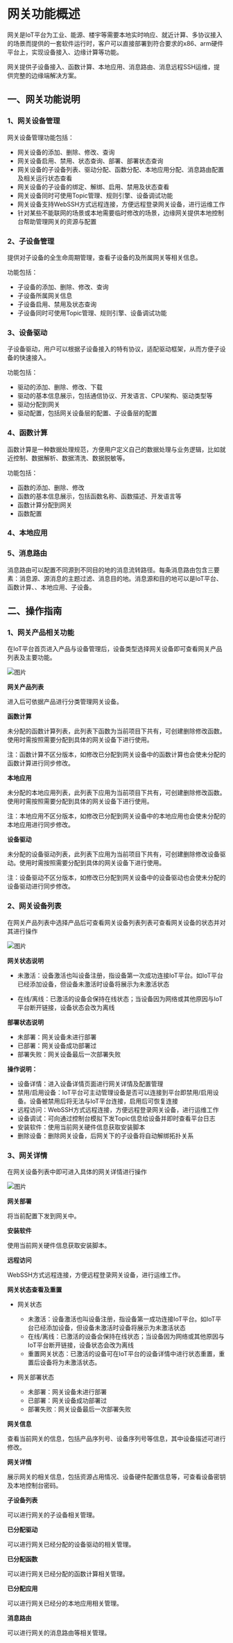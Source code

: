 

# 网关功能概述

网关是IoT平台为工业、能源、楼宇等需要本地实时响应、就近计算、多协议接入的场景而提供的一套软件运行时，客户可以直接部署到符合要求的x86、arm硬件平台上，实现设备接入、边缘计算等功能。

网关提供子设备接入、函数计算、本地应用、消息路由、消息远程SSH运维，提供完整的边缘端解决方案。



## 一、网关功能说明

### 1、网关设备管理

网关设备管理功能包括：

- 网关设备的添加、删除、修改、查询
- 网关设备启用、禁用、状态查询、部署、部署状态查询
- 网关设备的子设备列表、驱动分配、函数分配、本地应用分配、消息路由配置及相关运行状态查看
- 网关设备的子设备的绑定、解绑、启用、禁用及状态查看
- 网关设备同时可使用Topic管理、规则引擎、设备调试功能
- 网关设备支持WebSSH方式远程连接，方便远程登录网关设备，进行运维工作
- 针对某些不能联网的场景或本地需要临时修改的场景，边缘网关提供本地控制台帮助管理网关的资源与配置



### 2、子设备管理

提供对子设备的全生命周期管理，查看子设备的及所属网关等相关信息。

功能包括：

- 子设备的添加、删除、修改、查询
- 子设备所属网关信息
- 子设备启用、禁用及状态查询
- 子设备同时可使用Topic管理、规则引擎、设备调试功能



### 3、设备驱动

子设备驱动，用户可以根据子设备接入的特有协议，适配驱动框架，从而方便子设备的快速接入。

功能包括：

- 驱动的添加、删除、修改、下载
- 驱动的基本信息展示，包括通信协议、开发语言、CPU架构、驱动类型等
- 驱动分配到网关
- 驱动配置，包括网关设备层的配置、子设备层的配置



### 4、函数计算

函数计算是一种数据处理规范，方便用户定义自己的数据处理与业务逻辑，比如就近控制、数据解析、数据清洗、数据脱敏等。

功能包括：

- 函数的添加、删除、修改
- 函数的基本信息展示，包括函数名称、函数描述、开发语言等
- 函数计算分配到网关
- 函数配置



### 4、本地应用



### 5、消息路由

消息路由可以配置不同源到不同目的地的消息流转路径。每条消息路由包含三要素：消息源、源消息的主题过滤、消息目的地。消息源和目的地可以是IoT平台、函数计算、、本地应用、子设备。





## 二、操作指南

### 1、网关产品相关功能

在IoT平台首页进入产品与设备管理后，设备类型选择网关设备即可查看网关产品列表及主要功能。

![图片](../../images/网关功能概述-1.png)

**网关产品列表**

进入后可依据产品进行分类管理网关设备。



**函数计算**

未分配的函数计算列表，此列表下函数为当前项目下共有，可创建删除修改函数。使用时需按照需要分配到具体的网关设备下进行使用。

注：函数计算不区分版本，如修改已分配到网关设备中的函数计算也会使未分配的函数计算进行同步修改。



**本地应用**

未分配的本地应用列表，此列表下应用为当前项目下共有，可创建删除修改函数。使用时需按照需要分配到具体的网关设备下进行使用。

注：本地应用不区分版本，如修改已分配到网关设备中的本地应用也会使未分配的本地应用进行同步修改。



**设备驱动**

未分配的设备驱动列表，此列表下应用为当前项目下共有，可创建删除修改设备驱动。使用时需按照需要分配到具体的网关设备下进行使用。

注：设备驱动不区分版本，如修改已分配到网关设备中的设备驱动也会使未分配的设备驱动进行同步修改。



### 2、网关设备列表

在网关产品列表中选择产品后可查看网关设备列表列表可查看网关设备的状态并对其进行操作

![图片](../../images/网关功能概述-3.png)

**网关状态说明**

* 未激活：设备激活也叫设备注册，指设备第一次成功连接IoT平台。如IoT平台已经添加设备，但设备未激活时设备将展示为未激活状态

* 在线/离线：已激活的设备会保持在线状态；当设备因为网络或其他原因与IoT平台断开链接，设备状态会改为离线

**部署状态说明**

* 未部署：网关设备未进行部署
* 已部署：网关设备成功部署过
* 部署失败：网关设备最后一次部署失败

**操作说明：**

* 设备详情：进入设备详情页面进行网关详情及配置管理
* 禁用/启用设备：IoT平台可主动管理设备是否可以连接到平台即禁用/启用设备。设备被禁用后将无法与IoT平台连接，启用后可恢复连接
* 远程访问：WebSSH方式远程连接，方便远程登录网关设备，进行运维工作
* 设备调试：可向通过控制台模拟下发Topic信息给设备并即时查看平台日志
* 安装软件：使用当前网关硬件信息获取安装脚本
* 删除设备：删除网关设备，后网关下的子设备将自动解绑拓扑关系



### 3、网关详情

在网关设备列表中即可进入具体的网关详情进行操作

![图片](../../images/网关功能概述-2.png)

**网关部署**

将当前配置下发到网关中。

**安装软件**

使用当前网关硬件信息获取安装脚本。

**远程访问**

WebSSH方式远程连接，方便远程登录网关设备，进行运维工作。

**网关状态查看及重置**

* 网关状态
  * 未激活：设备激活也叫设备注册，指设备第一成功连接IoT平台。如IoT平台已经添加设备，但设备未激活时设备将展示为未激活状态
  * 在线/离线：已激活的设备会保持在线状态；当设备因为网络或其他原因与IoT平台断开链接，设备状态会改为离线
  * 重置网关状态：已激活的设备可在IoT平台的设备详情中进行状态重置，重置后设备将为未激活状态。

* 网关部署状态
  * 未部署：网关设备未进行部署
  * 已部署：网关设备成功部署过
  * 部署失败：网关设备最后一次部署失败

**网关信息**

查看当前网关的信息，包括产品序列号、设备序列号等信息，其中设备描述可进行修改。

**网关详情**

展示网关的相关信息，包括资源占用情况、设备硬件配置信息等，可查看设备密钥及本地控制台密码。

**子设备列表**

可以进行网关的子设备相关管理。

**已分配驱动**

可以进行网关已经分配的设备驱动的相关管理。

**已分配函数**

可以进行网关已经分配的函数计算相关管理。

**已分配应用**

可以进行网关已经分的本地应用相关管理。

**消息路由**

可以进行网关的消息路由等相关管理。

